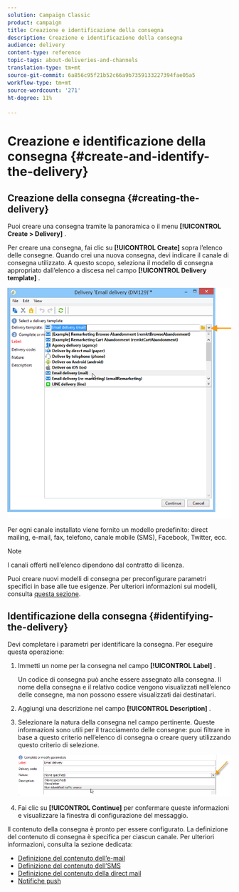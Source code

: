 ```yaml
---
solution: Campaign Classic
product: campaign
title: Creazione e identificazione della consegna
description: Creazione e identificazione della consegna
audience: delivery
content-type: reference
topic-tags: about-deliveries-and-channels
translation-type: tm+mt
source-git-commit: 6a856c95f21b52c66a9b7359133227394fae05a5
workflow-type: tm+mt
source-wordcount: '271'
ht-degree: 11%

---
```



# Creazione e identificazione della consegna {#create-and-identify-the-delivery}

## Creazione della consegna {#creating-the-delivery}

Puoi creare una consegna tramite la panoramica o il menu **[!UICONTROL Create > Delivery]** .


Per creare una consegna, fai clic su **[!UICONTROL Create]** sopra l’elenco delle consegne. Quando crei una nuova consegna, devi indicare il canale di consegna utilizzato. A questo scopo, seleziona il modello di consegna appropriato dall’elenco a discesa nel campo **[!UICONTROL Delivery template]** .

![](assets/s_ncs_user_wizard_email01_1.png)

Per ogni canale installato viene fornito un modello predefinito: direct mailing, e-mail, fax, telefono, canale mobile (SMS), Facebook, Twitter, ecc.

>[!NOTE]
>
>I canali offerti nell’elenco dipendono dal contratto di licenza.

Puoi creare nuovi modelli di consegna per preconfigurare parametri specifici in base alle tue esigenze. Per ulteriori informazioni sui modelli, consulta [questa sezione](../../delivery/using/about-templates.md).

## Identificazione della consegna {#identifying-the-delivery}

Devi completare i parametri per identificare la consegna. Per eseguire questa operazione:

1. Immetti un nome per la consegna nel campo **[!UICONTROL Label]** .

   Un codice di consegna può anche essere assegnato alla consegna. Il nome della consegna e il relativo codice vengono visualizzati nell’elenco delle consegne, ma non possono essere visualizzati dai destinatari.

1. Aggiungi una descrizione nel campo **[!UICONTROL Description]** .
1. Selezionare la natura della consegna nel campo pertinente. Queste informazioni sono utili per il tracciamento delle consegne: puoi filtrare in base a questo criterio nell’elenco di consegna o creare query utilizzando questo criterio di selezione.

   ![](assets/s_ncs_user_email_del_nature.png)

1. Fai clic su **[!UICONTROL Continue]** per confermare queste informazioni e visualizzare la finestra di configurazione del messaggio.

Il contenuto della consegna è pronto per essere configurato. La definizione del contenuto di consegna è specifica per ciascun canale. Per ulteriori informazioni, consulta la sezione dedicata:

* [Definizione del contenuto dell’e-mail](../../delivery/using/defining-the-email-content.md)
* [Definizione del contenuto dell’SMS](../../delivery/using/sms-create.md#defining-the-sms-content)
* [Definizione del contenuto della direct mail](../../delivery/using/defining-the-direct-mail-content.md)
* [Notifiche push](../../delivery/using/about-mobile-app-channel.md)

